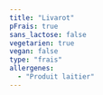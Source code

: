 ```yaml
---
title: "Livarot"
pFrais: true
sans_lactose: false
vegetarien: true
vegan: false
type: "frais"
allergenes:
  - "Produit laitier"
---
```

